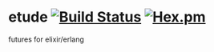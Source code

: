 etude [![Build Status](https://travis-ci.org/exstruct/etude.png?branch=master)](https://travis-ci.org/exstruct/etude) [![Hex.pm](https://img.shields.io/hexpm/v/etude.svg)](https://hex.pm/packages/etude)
====

futures for elixir/erlang
